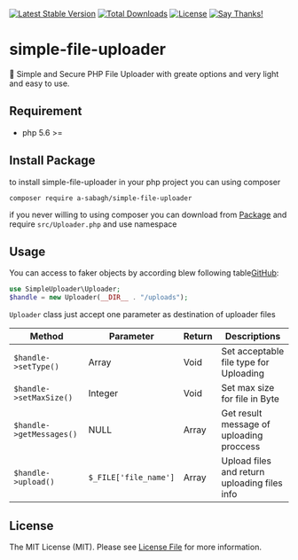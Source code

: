 [![Latest Stable Version](https://poser.pugx.org/a-sabagh/simple-file-uploader/v/stable)](https://packagist.org/packages/a-sabagh/simple-file-uploader)
[![Total Downloads](https://poser.pugx.org/a-sabagh/simple-file-uploader/downloads)](https://packagist.org/packages/a-sabagh/simple-file-uploader)
[![License](https://poser.pugx.org/a-sabagh/simple-file-uploader/license)](https://packagist.org/packages/a-sabagh/simple-file-uploader)
[![Say Thanks!](https://img.shields.io/badge/Say%20Thanks-!-1EAEDB.svg)](https://saythanks.io/to/a-sabagh)
# simple-file-uploader
🐘 Simple and Secure PHP File Uploader with greate options and very light and easy to use.
## Requirement
* php 5.6 >=
## Install Package
to install simple-file-uploader in your php project you can using composer
```
composer require a-sabagh/simple-file-uploader
```
if you never willing to using composer you can download from [Package](https://github.com/a-sabagh/simple-file-uploader) and require `src/Uploader.php` and use namespace
## Usage
You can access to faker objects by according blew following table[GitHub](http://github.com):

```php
use SimpleUploader\Uploader;
$handle = new Uploader(__DIR__ . "/uploads");
```

`Uploader` class just accept one parameter as destination of uploader files

| Method | Parameter | Return | Descriptions |
| --- | --- | -- | -- |
| ``` $handle->setType() ``` | Array | Void | Set acceptable file type for Uploading |
| ``` $handle->setMaxSize() ``` | Integer | Void | Set max size for file in Byte |
| ``` $handle->getMessages() ``` | NULL | Array | Get result message of uploading proccess |
| ``` $handle->upload() ``` | `$_FILE['file_name']` | Array | Upload files and return uploading files info |

## License
The MIT License (MIT). Please see [License File](LICENSE) for more information.
